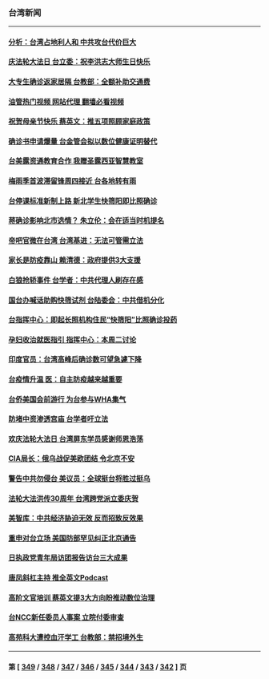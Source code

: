 ### 台湾新闻
---
#### [分析：台湾占地利人和 中共攻台代价巨大](../../pages/ncid1349361/n13727385.md?05090845) 
#### [庆法轮大法日 台立委：祝李洪志大师生日快乐](../../pages/ncid1349361/n13730336.md?05090845) 
#### [大专生确诊返家居隔 台教部：全额补助交通费](../../pages/ncid1349361/n13730345.md?05090845) 
#### [油管热门视频 网站代理 翻墙必看视频](http://209.222.30.114:81/youtube.html?05090845)
#### [祝贺母亲节快乐 蔡英文：推五项照顾家庭政策](../../pages/ncid1349361/n13730355.md?05090845) 
#### [确诊书申请爆量 台金管会拟以数位健康证明替代](../../pages/ncid1349361/n13730357.md?05090845) 
#### [台美露资通教育合作 我赠圣露西亚智慧教室](../../pages/ncid1349361/n13730360.md?05090845) 
#### [梅雨季首波滞留锋周四接近 台各地转有雨](../../pages/ncid1349361/n13730363.md?05090845) 
#### [台停课标准新制上路 新北学生快筛阳即比照确诊](../../pages/ncid1349361/n13730365.md?05090845) 
#### [蒋确诊影响北市选情？ 朱立伦：会在适当时机提名](../../pages/ncid1349361/n13730377.md?05090845) 
#### [帝吧官微在台湾 台湾基进：无法可管需立法](../../pages/ncid1349361/n13730378.md?05090845) 
#### [家长是防疫靠山 赖清德：政府提供3大支援](../../pages/ncid1349361/n13730379.md?05090845) 
#### [白狼抢轿事件 台学者：中共代理人刷存在感](../../pages/ncid1349361/n13730268.md?05090845) 
#### [国台办喊话助购快筛试剂 台陆委会：中共借机分化](../../pages/ncid1349361/n13730248.md?05090845) 
#### [台指挥中心：即起长照机构住民“快筛阳”比照确诊投药](../../pages/ncid1349361/n13730249.md?05090845) 
#### [孕妇收治就医指引 指挥中心：本周二讨论](../../pages/ncid1349361/n13730250.md?05090845) 
#### [印度官员：台湾高峰后确诊数可望急遽下降](../../pages/ncid1349361/n13730254.md?05090845) 
#### [台疫情升温 医：自主防疫越来越重要](../../pages/ncid1349361/n13730256.md?05090845) 
#### [台侨美国会前游行 为台参与WHA集气](../../pages/ncid1349361/n13730218.md?05090845) 
#### [防堵中资渗透宫庙 台学者吁立法](../../pages/ncid1349361/n13730210.md?05090845) 
#### [欢庆法轮大法日 台湾屏东学员感谢师恩浩荡](../../pages/ncid1349361/n13730152.md?05090845) 
#### [CIA局长：俄乌战促美欧团结 令北京不安](../../pages/ncid1349361/n13729735.md?05090845) 
#### [警告中共勿侵台 美议员：全球挺台将胜过挺乌](../../pages/ncid1349361/n13729571.md?05090845) 
#### [法轮大法洪传30周年 台湾跨党派立委庆贺](../../pages/ncid1349361/n13729159.md?05090845) 
#### [美智库：中共经济胁迫无效 反而招致反效果](../../pages/ncid1349361/n13729147.md?05090845) 
#### [重申对台立场 美国防部罕见纠正北京通告](../../pages/ncid1349361/n13728959.md?05090845) 
#### [日执政党青年局访团报告访台三大成果](../../pages/ncid1349361/n13728638.md?05090845) 
#### [唐凤斜杠主持 推全英文Podcast](../../pages/ncid1349361/n13728860.md?05090845) 
#### [高阶文官培训 蔡英文提3大方向盼推动数位治理](../../pages/ncid1349361/n13728864.md?05090845) 
#### [台NCC新任委员人事案 立院付委审查](../../pages/ncid1349361/n13728863.md?05090845) 
#### [高苑科大遭控血汗学工 台教部：禁招境外生](../../pages/ncid1349361/n13728844.md?05090845) 

---
#### 第 [ [349](./349.md?05090845) / [348](./348.md?05090845) / [347](./347.md?05090845) / [346](./346.md?05090845) / [345](./345.md?05090845) / [344](./344.md?05090845) / [343](./343.md?05090845) / [342](./342.md?05090845) ] 页
